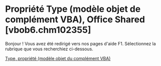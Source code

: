 
# Propriété Type (modèle objet de complément VBA), Office Shared [vbob6.chm102355]

Bonjour ! Vous avez été redirigé vers nos pages d'aide F1. Sélectionnez la rubrique que vous recherchiez ci-dessous.

[Type, propriété (modèle objet du complément VBA)](http://msdn.microsoft.com/library/358eca6e-05fd-2c01-f004-b80bd909338e%28Office.15%29.aspx)
